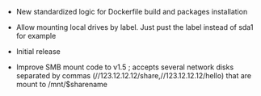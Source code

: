 - New standardized logic for Dockerfile build and packages installation
- Allow mounting local drives by label. Just pust the label instead of sda1 for example

- Initial release
- Improve SMB mount code to v1.5 ; accepts several network disks separated by commas (//123.12.12.12/share,//123.12.12.12/hello) that are mount to /mnt/$sharename
